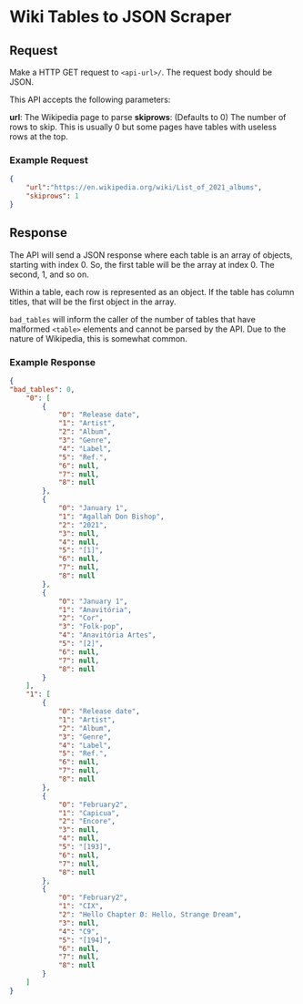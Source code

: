 # Wiki Tables to JSON Scraper

## Request

Make a HTTP GET request to `<api-url>/`. The request body should be JSON.

This API accepts the following parameters:

**url**: The Wikipedia page to parse
**skiprows**: (Defaults to 0) The number of rows to skip. This is usually 0 but
some pages have tables with useless rows at the top.

### Example Request

```json
{
    "url":"https://en.wikipedia.org/wiki/List_of_2021_albums",
    "skiprows": 1
}
```

## Response

The API will send a JSON response where each table is an array of objects, starting
with index 0. So, the first table will be the array at index 0. The second, 1,
and so on.

Within a table, each row is represented as an object. If the table has column
titles, that will be the first object in the array.

`bad_tables` will inform the caller of the number of tables that have malformed 
`<table>` elements and cannot be parsed by the API. Due to the nature of Wikipedia,
this is somewhat common.

### Example Response

```json
{
"bad_tables": 0,
    "0": [
        {
            "0": "Release date",
            "1": "Artist",
            "2": "Album",
            "3": "Genre",
            "4": "Label",
            "5": "Ref.",
            "6": null,
            "7": null,
            "8": null
        },
        {
            "0": "January 1",
            "1": "Agallah Don Bishop",
            "2": "2021",
            "3": null,
            "4": null,
            "5": "[1]",
            "6": null,
            "7": null,
            "8": null
        },
        {
            "0": "January 1",
            "1": "Anavitória",
            "2": "Cor",
            "3": "Folk-pop",
            "4": "Anavitória Artes",
            "5": "[2]",
            "6": null,
            "7": null,
            "8": null
        }
    ],
    "1": [
        {
            "0": "Release date",
            "1": "Artist",
            "2": "Album",
            "3": "Genre",
            "4": "Label",
            "5": "Ref.",
            "6": null,
            "7": null,
            "8": null
        },
        {
            "0": "February2",
            "1": "Capicua",
            "2": "Encore",
            "3": null,
            "4": null,
            "5": "[193]",
            "6": null,
            "7": null,
            "8": null
        },
        {
            "0": "February2",
            "1": "CIX",
            "2": "Hello Chapter Ø: Hello, Strange Dream",
            "3": null,
            "4": "C9",
            "5": "[194]",
            "6": null,
            "7": null,
            "8": null
        }
    ]
}
```
